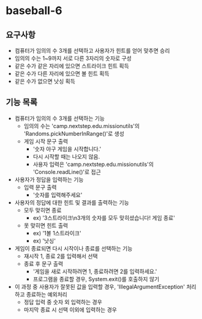 # baseball-6

## 요구사항

- 컴퓨터가 임의의 수 3개를 선택하고 사용자가 힌트를 얻어 맞추면 승리
- 임의의 수는 1~9까지 서로 다른 3자리의 숫자로 구성
- 같은 수가 같은 자리에 있으면 스트라이크 힌트 획득
- 같은 수가 다른 자리에 있으면 볼 힌트 획득
- 같은 수가 없으면 낫싱 획득

## 기능 목록

- 컴퓨터가 임의의 수 3개를 선택하는 기능
  - 임의의 수는 'camp.nextstep.edu.missionutils'의 'Randoms.pickNumberInRange()'로 생성
  - 게임 시작 문구 출력
    - '숫자 야구 게임을 시작합니다.'
    - 다시 시작할 때는 나오지 않음.
    - 사용자 입력은 'camp.nextstep.edu.missionutils'의 'Console.readLine()'로 접근
- 사용자가 정답을 입력하는 기능
  - 입력 문구 출력
    - '숫자를 입력해주세요'
- 사용자의 정답에 대한 힌트 및 결과를 출력하는 기능
  - 모두 맞히면 종료
    - ex) '3스트라이크\n3개의 숫자를 모두 맞히셨습니다! 게임 종료'
  - 못 맞히면 힌트 출력
    - ex) '1볼 1스트라이크'
    - ex) '낫싱'
- 게임이 종료되면 다시 시작이나 종료를 선택하는 기능
  - 재시작 1, 종료 2를 입력해서 선택
  - 종료 후 문구 출력
    - '게임을 새로 시작하려면 1, 종료하려면 2를 입력하세요.'
    - 프로그램을 종료할 경우, System.exit()를 호출하지 않기
- 이 과정 중 사용자가 잘못된 값을 입력할 경우, 'IllegalArgumentException' 처리하고 종료하는 예외처리
  - 정답 입력 중 숫자 외 입력하는 경우
  - 마지막 종료 시 선택 이외에 입력하는 경우
